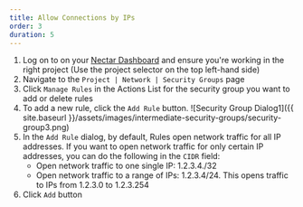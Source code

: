```yaml
---
title: Allow Connections by IPs
order: 3
duration: 5
---
```


1. Log on to on your [Nectar Dashboard](https://dashboard.rc.nectar.org.au) and ensure you're working in the right project (Use the project selector on the top left-hand side)
2. Navigate to the `Project | Network | Security Groups` page
3. Click `Manage Rules` in the Actions List for the security group you want to add or delete rules
4. To add a new rule, click the `Add Rule` button.
    ![Security Group Dialog1]({{ site.baseurl }}/assets/images/intermediate-security-groups/security-group3.png)
5.  In the `Add Rule` dialog,  by default, Rules open network traffic for all IP addresses. If you want to open network traffic for only certain IP addresses, you can do the following in the `CIDR` field:
    - Open network traffic to one single IP: 1.2.3.4./32 
    - Open network traffic to a range of IPs: 1.2.3.4/24. This opens traffic to IPs from 1.2.3.0 to 1.2.3.254
6. Click `Add` button